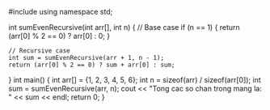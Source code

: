 #include <iostream>
using namespace std;

int sumEvenRecursive(int arr[], int n) {
    // Base case
    if (n == 1) {
        return (arr[0] % 2 == 0) ? arr[0] : 0;
    }
    
    // Recursive case
    int sum = sumEvenRecursive(arr + 1, n - 1);
    return (arr[0] % 2 == 0) ? sum + arr[0] : sum;
}
int main() {
    int arr[] = {1, 2, 3, 4, 5, 6};
    int n = sizeof(arr) / sizeof(arr[0]);
    int sum = sumEvenRecursive(arr, n);
    cout << "Tong cac so chan trong mang la: " << sum << endl;
    return 0;
}
